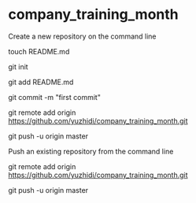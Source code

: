 company_training_month
======================
Create a new repository on the command line

touch README.md

git init

git add README.md

git commit -m "first commit"

git remote add origin https://github.com/yuzhidi/company_training_month.git

git push -u origin master

Push an existing repository from the command line

git remote add origin https://github.com/yuzhidi/company_training_month.git

git push -u origin master
